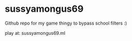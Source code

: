 # sussyamongus69

Github repo for my game thingy to bypass school filters :)


play at:
sussyamongus69.ml
